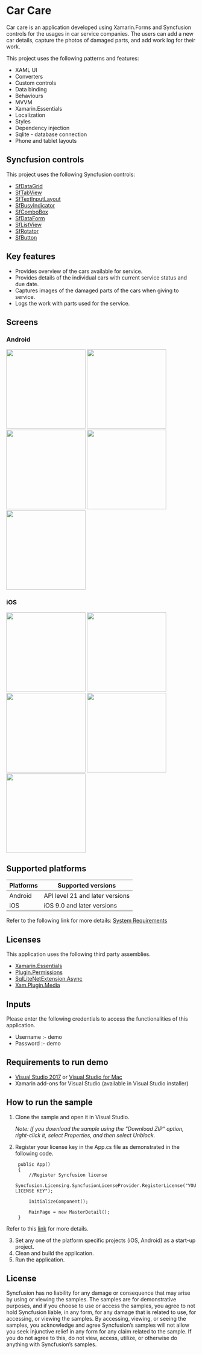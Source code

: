 # Car Care

Car care is an application developed using Xamarin.Forms and Syncfusion controls for the usages in car service companies. The users can add a new car details, capture the photos of damaged parts, and add work log for their work.

This project uses the following patterns and features:

* XAML UI
* Converters
* Custom controls
* Data binding
* Behaviours
* MVVM
* Xamarin.Essentials
* Localization
* Styles
* Dependency injection
* Sqlite - database connection
* Phone and tablet layouts

## Syncfusion controls

This project uses the following Syncfusion controls:

* [SfDataGrid](https://www.syncfusion.com/xamarin-ui-controls/datagrid)
* [SfTabView](https://www.syncfusion.com/xamarin-ui-controls/tabbed-view)
* [SfTextInputLayout](https://www.syncfusion.com/xamarin-ui-controls/text-input-layout)
* [SfBusyIndicator](https://www.syncfusion.com/xamarin-ui-controls/busy-indicator)
* [SfComboBox](https://www.syncfusion.com/xamarin-ui-controls/combobox)
* [SfDataForm](https://www.syncfusion.com/xamarin-ui-controls/dataform)
* [SfListView](https://www.syncfusion.com/xamarin-ui-controls/listview)
* [SfRotator](https://www.syncfusion.com/xamarin-ui-controls/rotator)
* [SfButton](https://www.syncfusion.com/xamarin-ui-controls/button)

## Key features

* Provides overview of the cars available for service.
* Provides details of the individual cars with current service status and due date.
* Captures images of the damaged parts of the cars when giving to service.
* Logs the work with parts used for the service.

## Screens

### Android

<img src="Images/Android/login.jpg" Width="210" /> <img src="Images/Android/carlist.jpg" Width="210" /> <img src="Images/Android/newbooking.jpg" Width="210" /> <img src="Images/Android/cardetails.jpg" Width="210" /> <img src="Images/Android/logwork.jpg" Width="210" />

### iOS

<img src="Images/iOS/login.png" Width="210" /> <img src="Images/iOS/carlist.png" Width="210" /> <img src="Images/iOS/newbooking.png" Width="210" /> <img src="Images/iOS/cardetails.png" Width="210" /> <img src="Images/iOS/logwork.png" Width="210" />

## Supported platforms

| Platforms | Supported versions |
| --------- | ------------------ |
| Android   | API level 21 and later versions |
| iOS | iOS 9.0 and later versions |

Refer to the following link for more details: 
[System Requirements](https://help.syncfusion.com/xamarin/installation-and-upgrade/system-requirements)

## Licenses

This application uses the following third party assemblies.

* [Xamarin.Essentials](https://github.com/xamarin/Essentials)
* [Plugin.Permissions](https://github.com/jamesmontemagno/PermissionsPlugin)
* [SqlLiteNetExtension.Async](https://bitbucket.org/twincoders/sqlite-net-extensions/src/master/)
* [Xam.Plugin.Media](https://github.com/jamesmontemagno/MediaPlugin)

## Inputs

Please enter the following credentials to access the functionalities of this application.

* Username :- demo
* Password :- demo

## Requirements to run demo

* [Visual Studio 2017](https://visualstudio.microsoft.com/downloads/) or [Visual Studio for Mac](https://visualstudio.microsoft.com/vs/mac/)
* Xamarin add-ons for Visual Studio (available in Visual Studio installer)

## How to run the sample

1. Clone the sample and open it in Visual Studio.

   *Note: If you download the sample using the "Download ZIP" option, right-click it, select Properties, and then select Unblock.*

2. Register your license key in the App.cs file as demonstrated in the following code.

        public App()
        {
            //Register Syncfusion license
            Syncfusion.Licensing.SyncfusionLicenseProvider.RegisterLicense("YOUR LICENSE KEY");

            InitializeComponent();

            MainPage = new MasterDetail();
        }

Refer to this [link](https://help.syncfusion.com/common/essential-studio/licensing/license-key#xamarinforms) for more details.

3. Set any one of the platform specific projects (iOS, Android) as a start-up project.
4. Clean and build the application.
5. Run the application.

## License

Syncfusion has no liability for any damage or consequence that may arise by using or viewing the samples. The samples are for demonstrative purposes, and if you choose to use or access the samples, you agree to not hold Syncfusion liable, in any form, for any damage that is related to use, for accessing, or viewing the samples. By accessing, viewing, or seeing the samples, you acknowledge and agree Syncfusion’s samples will not allow you seek injunctive relief in any form for any claim related to the sample. If you do not agree to this, do not view, access, utilize, or otherwise do anything with Syncfusion’s samples.
